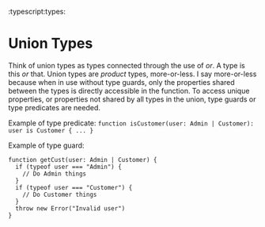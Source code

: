 :typescript:types:


# Union Types
Think of union types as types connected through the use of *or*.
A type is this *or* that.
Union types are *product* types, more-or-less.
I say more-or-less because when in use without type guards, only the properties shared between the types is directly accessible in the function.
To access unique properties, or properties not shared by all types in the union, type guards or type predicates are needed.

Example of type predicate:
`function isCustomer(user: Admin | Customer): user is Customer { ... }`

Example of type guard:
```
function getCust(user: Admin | Customer) {
  if (typeof user === "Admin") {
    // Do Admin things
  }
  if (typeof user === "Customer") {
    // Do Customer things
  }
  throw new Error("Invalid user")
}
```
